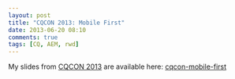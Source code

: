 ```yaml
---
layout: post
title: "CQCON 2013: Mobile First"
date: 2013-06-20 08:10
comments: true
tags: [CQ, AEM, rwd]
---
```

My slides from [CQCON 2013](http://www.cqcon.eu/2013/en.html) are available here: [cqcon-mobile-first](/assets/cqcon-mobile-first/)
